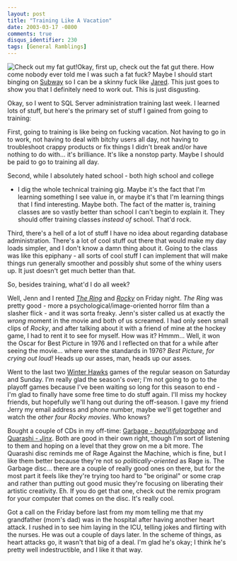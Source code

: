 ```yaml
---
layout: post
title: "Training Like A Vacation"
date: 2003-03-17 -0800
comments: true
disqus_identifier: 230
tags: [General Ramblings]
---
```

![Check out my fat
gut!](https://hyqi8g.blu.livefilestore.com/y2pHKTY7GFSiIYmslOSOQqFQp4emGxLk25gGoNqRyAo-T77n0P5Aig1NHrbUM2tTMPe-tu1QdtH_b8QhUD22OKMiGRL7aH3tZO2_i9TJrAwX3E/20030317fatgutgi8.jpg?psid=1)Okay,
first up, check out the fat gut there. How come nobody ever told me I
was such a fat fuck? Maybe I should start binging on
[Subway](http://www.subway.com/) so I can be a skinny fuck like
[Jared](http://www.subway.com/society/foj/jaredMAIN.stm). This just goes
to show you that I definitely need to work out. This is just
disgusting.
 
 Okay, so I went to SQL Server administration training last week. I
learned lots of stuff, but here's the primary set of stuff I gained from
going to training:
 
 First, going to training is like being on fucking vacation. Not having
to go in to work, not having to deal with bitchy users all day, not
having to troubleshoot crappy products or fix things I didn't break
and/or have nothing to do with... it's brilliance. It's like a nonstop
party. Maybe I should be paid to go to training all day.
 
 Second, while I absolutely hated school - both high school and college
- I dig the whole technical training gig. Maybe it's the fact that I'm
learning something I see value in, or maybe it's that I'm learning
things that I find interesting. Maybe both. The fact of the matter is,
training classes are so vastly better than school I can't begin to
explain it. They should offer training classes *instead of* school.
That'd rock.
 
 Third, there's a hell of a lot of stuff I have no idea about regarding
database administration. There's a lot of cool stuff out there that
would make my day loads simpler, and I don't know a damn thing about it.
Going to the class was like this epiphany - all sorts of cool stuff I
can implement that will make things run generally smoother and possibly
shut some of the whiny users up. It just doesn't get much better than
that.
 
 So, besides training, what'd I do all week?
 
 Well, Jenn and I rented [*The
Ring*](http://www.amazon.com/exec/obidos/ASIN/B00005JLTK/mhsvortex) and
[*Rocky*](http://www.amazon.com/exec/obidos/ASIN/B000059H99/mhsvortex)
on Friday night. *The Ring* was pretty good - more a
psychological/image-oriented horror film than a slasher flick - and it
was sorta freaky. Jenn's sister called us at exactly the *wrong* moment
in the movie and both of us screamed. I had only seen small clips of
*Rocky*, and after talking about it with a friend of mine at the hockey
game, I had to rent it to see for myself. How was it? Hmmm... Well, it
won the Oscar for Best Picture in 1976 and I reflected on that for a
while after seeing the movie... where were the standards in 1976? *Best
Picture, for crying out loud!* Heads up our asses, man, heads up our
asses.
 
 Went to the last two [Winter Hawks](http://www.winterhawks.com) games
of the regular season on Saturday and Sunday. I'm really glad the
season's over; I'm not going to go to the playoff games because I've
been waiting so long for this season to end - I'm glad to finally have
some free time to do stuff again. I'll miss my hockey friends, but
hopefully we'll hang out during the off-season. I gave my friend Jerry
my email address and phone number, maybe we'll get together and watch
the *other four Rocky movies*. Who knows?
 
 Bought a couple of CDs in my off-time: [Garbage -
*beautifulgarbage*](http://www.amazon.com/exec/obidos/ASIN/B00005OM4F/mhsvortex)
and [Quarashi -
*Jinx*](http://www.amazon.com/exec/obidos/ASIN/B000063WD6/mhsvortex).
Both are good in their own right, though I'm sort of listening to them
and hoping on a level that they grow on me a bit more. The Quarashi disc
reminds me of Rage Against the Machine, which is fine, but I like them
better because they're not so *politically-oriented* as Rage is. The
Garbage disc... there are a couple of really good ones on there, but for
the most part it feels like they're trying too hard to "be original" or
some crap and rather than putting out good music they're focusing on
liberating their artistic creativity. Eh. If you do get that one, check
out the remix program for your computer that comes on the disc. It's
really cool.
 
 Got a call on the Friday before last from my mom telling me that my
grandfather (mom's dad) was in the hospital after having another heart
attack. I rushed in to see him laying in the ICU, telling jokes and
flirting with the nurses. He was out a couple of days later. In the
scheme of things, as heart attacks go, it wasn't that big of a deal. I'm
glad he's okay; I think he's pretty well indestructible, and I like it
that way.
